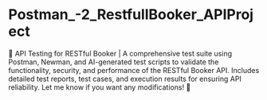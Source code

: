 # Postman_-2_RestfullBooker_APIProject
🚀 API Testing for RESTful Booker | A comprehensive test suite using Postman, Newman, and AI-generated test scripts to validate the functionality, security, and performance of the RESTful Booker API. Includes detailed test reports, test cases, and execution results for ensuring API reliability.  Let me know if you want any modifications! 🚀
